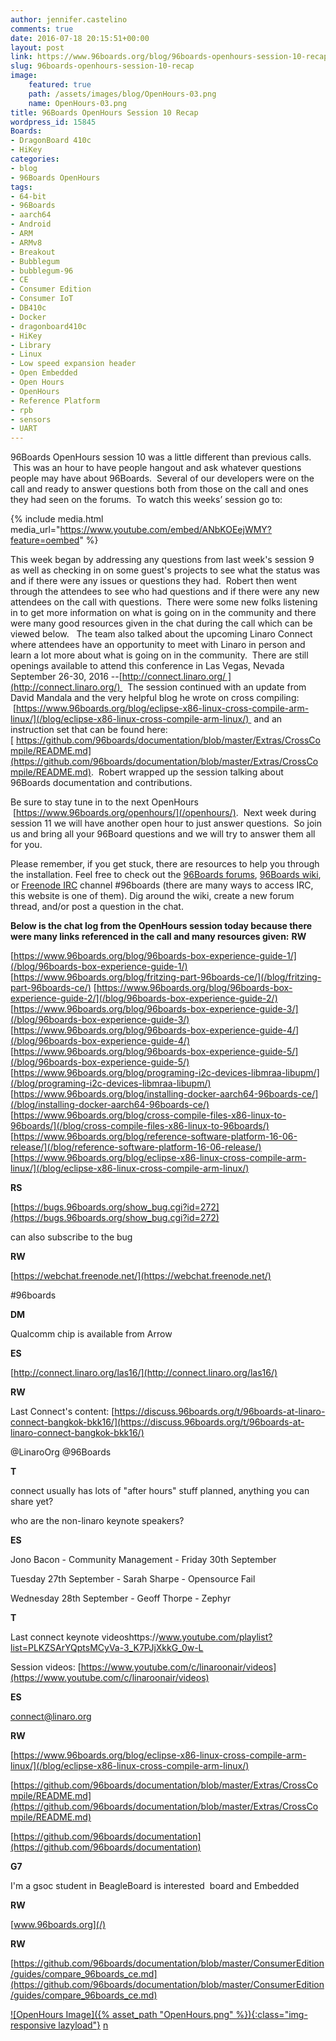 ```yaml
---
author: jennifer.castelino
comments: true
date: 2016-07-18 20:15:51+00:00
layout: post
link: https://www.96boards.org/blog/96boards-openhours-session-10-recap/
slug: 96boards-openhours-session-10-recap
image:
    featured: true
    path: /assets/images/blog/OpenHours-03.png
    name: OpenHours-03.png
title: 96Boards OpenHours Session 10 Recap
wordpress_id: 15845
Boards:
- DragonBoard 410c
- HiKey
categories:
- blog
- 96Boards OpenHours
tags:
- 64-bit
- 96Boards
- aarch64
- Android
- ARM
- ARMv8
- Breakout
- Bubblegum
- bubblegum-96
- CE
- Consumer Edition
- Consumer IoT
- DB410c
- Docker
- dragonboard410c
- HiKey
- Library
- Linux
- Low speed expansion header
- Open Embedded
- Open Hours
- OpenHours
- Reference Platform
- rpb
- sensors
- UART
---
```


96Boards OpenHours session 10 was a little different than previous calls.  This was an hour to have people hangout and ask whatever questions people may have about 96Boards.  Several of our developers were on the call and ready to answer questions both from those on the call and ones they had seen on the forums.  To watch this weeks’ session go to:

{% include media.html media_url="https://www.youtube.com/embed/ANbKOEejWMY?feature=oembed" %}



This week began by addressing any questions from last week's session 9 as well as checking in on some guest's projects to see what the status was and if there were any issues or questions they had.  Robert then went through the attendees to see who had questions and if there were any new attendees on the call with questions.  There were some new folks listening in to get more information on what is going on in the community and there were many good resources given in the chat during the call which can be viewed below.   The team also talked about the upcoming Linaro Connect where attendees have an opportunity to meet with Linaro in person and learn a lot more about what is going on in the community.  There are still openings available to attend this conference in Las Vegas, Nevada September 26-30, 2016 --[http://connect.linaro.org/ ](http://connect.linaro.org/)   The session continued with an update from David Mandala and the very helpful blog he wrote on cross compiling:  [https://www.96boards.org/blog/eclipse-x86-linux-cross-compile-arm-linux/](/blog/eclipse-x86-linux-cross-compile-arm-linux/)  and an instruction set that can be found here: [ https://github.com/96boards/documentation/blob/master/Extras/CrossCompile/README.md](https://github.com/96boards/documentation/blob/master/Extras/CrossCompile/README.md).  Robert wrapped up the session talking about 96Boards documentation and contributions.

Be sure to stay tune in to the next OpenHours  [https://www.96boards.org/openhours/](/openhours/).  Next week during session 11 we will have another open hour to just answer questions.  So join us and bring all your 96Board questions and we will try to answer them all for you.

Please remember, if you get stuck, there are resources to help you through the installation. Feel free to check out the [96Boards forums](https://discuss.96boards.org/), [96Boards wiki](https://github.com/96boards/documentation/wiki), or [Freenode IRC](http://webchat.freenode.net/?channels=%2396boards) channel #96boards (there are many ways to access IRC, this website is one of them). Dig around the wiki, create a new forum thread, and/or post a question in the chat.

**Below is the chat log from the OpenHours session today because there were many links referenced in the call and many resources given:**
**RW**

[https://www.96boards.org/blog/96boards-box-experience-guide-1/](/blog/96boards-box-experience-guide-1/) [https://www.96boards.org/blog/fritzing-part-96boards-ce/](/blog/fritzing-part-96boards-ce/) [https://www.96boards.org/blog/96boards-box-experience-guide-2/](/blog/96boards-box-experience-guide-2/) [https://www.96boards.org/blog/96boards-box-experience-guide-3/](/blog/96boards-box-experience-guide-3/) [https://www.96boards.org/blog/96boards-box-experience-guide-4/](/blog/96boards-box-experience-guide-4/) [https://www.96boards.org/blog/96boards-box-experience-guide-5/](/blog/96boards-box-experience-guide-5/) [https://www.96boards.org/blog/programing-i2c-devices-libmraa-libupm/](/blog/programing-i2c-devices-libmraa-libupm/) [https://www.96boards.org/blog/installing-docker-aarch64-96boards-ce/](/blog/installing-docker-aarch64-96boards-ce/) [https://www.96boards.org/blog/cross-compile-files-x86-linux-to-96boards/](/blog/cross-compile-files-x86-linux-to-96boards/) [https://www.96boards.org/blog/reference-software-platform-16-06-release/](/blog/reference-software-platform-16-06-release/) [https://www.96boards.org/blog/eclipse-x86-linux-cross-compile-arm-linux/](/blog/eclipse-x86-linux-cross-compile-arm-linux/)

**RS**

[https://bugs.96boards.org/show_bug.cgi?id=272](https://bugs.96boards.org/show_bug.cgi?id=272)

can also subscribe to the bug

**RW**

[https://webchat.freenode.net/](https://webchat.freenode.net/)

#96boards

**DM**

Qualcomm chip is available from Arrow

**ES**

[http://connect.linaro.org/las16/](http://connect.linaro.org/las16/)

**RW**

Last Connect's content: [https://discuss.96boards.org/t/96boards-at-linaro-connect-bangkok-bkk16/](https://discuss.96boards.org/t/96boards-at-linaro-connect-bangkok-bkk16/)

@LinaroOrg @96Boards

**T**

connect usually has lots of "after hours" stuff planned, anything you can share yet?

who are the non-linaro keynote speakers?

**ES**

Jono Bacon - Community Management - Friday 30th September

Tuesday 27th September - Sarah Sharpe - Opensource Fail

Wednesday 28th September - Geoff Thorpe - Zephyr

**T**

Last connect keynote videoshttps://www.youtube.com/playlist?list=PLKZSArYQptsMCyVa-3_K7PJjXkkG_0w-L

Session videos: [https://www.youtube.com/c/linaroonair/videos](https://www.youtube.com/c/linaroonair/videos)

**ES**

[connect@linaro.org](mailto:connect@linaro.org)

**RW**

[https://www.96boards.org/blog/eclipse-x86-linux-cross-compile-arm-linux/](/blog/eclipse-x86-linux-cross-compile-arm-linux/)

[https://github.com/96boards/documentation/blob/master/Extras/CrossCompile/README.md](https://github.com/96boards/documentation/blob/master/Extras/CrossCompile/README.md)

[https://github.com/96boards/documentation](https://github.com/96boards/documentation)

**G7**

I'm a gsoc student in BeagleBoard is interested  board and Embedded

**RW**

[www.96boards.org](/)

**RW**

[https://github.com/96boards/documentation/blob/master/ConsumerEdition/guides/compare_96boards_ce.md](https://github.com/96boards/documentation/blob/master/ConsumerEdition/guides/compare_96boards_ce.md)

[![OpenHours Image]({% asset_path "OpenHours.png" %}){:class="img-responsive lazyload"}](/openhours/)
[n](/blog/installing-docker-aarch64-96boards-ce/)
